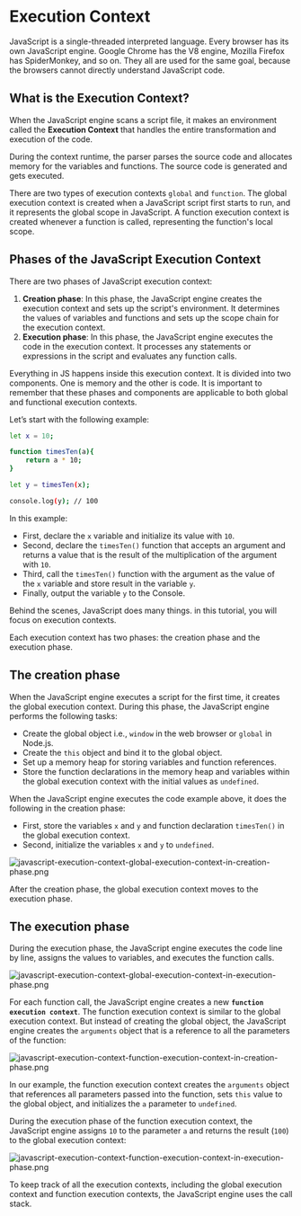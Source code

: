 # Execution Context

JavaScript is a single-threaded interpreted language. Every browser has its own JavaScript engine. Google Chrome has the V8 engine, Mozilla Firefox has SpiderMonkey, and so on. They all are used for the same goal, because the browsers cannot directly understand JavaScript code.

## What is the Execution Context?

When the JavaScript engine scans a script file, it makes an environment called the **Execution Context** that handles the entire transformation and execution of the code.

During the context runtime, the parser parses the source code and allocates memory for the variables and functions. The source code is generated and gets executed.

There are two types of execution contexts `global` and `function`. The global execution context is created when a JavaScript script first starts to run, and it represents the global scope in JavaScript. A function execution context is created whenever a function is called, representing the function's local scope.

## Phases of the JavaScript Execution Context

There are two phases of JavaScript execution context:

1. **Creation phase**: In this phase, the JavaScript engine creates the execution context and sets up the script's environment. It determines the values of variables and functions and sets up the scope chain for the execution context.
2. **Execution phase**: In this phase, the JavaScript engine executes the code in the execution context. It processes any statements or expressions in the script and evaluates any function calls.

Everything in JS happens inside this execution context. It is divided into two components. One is memory and the other is code. It is important to remember that these phases and components are applicable to both global and functional execution contexts.

Let’s start with the following example:

```bash
let x = 10;

function timesTen(a){
    return a * 10;
}

let y = timesTen(x);

console.log(y); // 100
```

In this example:

- First, declare the `x` variable and initialize its value with `10`.
- Second, declare the `timesTen()` function that accepts an argument and returns a value that is the result of the multiplication of the argument with `10`.
- Third, call the `timesTen()` function with the argument as the value of the `x` variable and store result in the variable `y`.
- Finally, output the variable `y` to the Console.

Behind the scenes, JavaScript does many things. in this tutorial, you will focus on execution contexts.

Each execution context has two phases: the creation phase and the execution phase.

## The creation phase

When the JavaScript engine executes a script for the first time, it creates the global execution context. During this phase, the JavaScript engine performs the following tasks:

- Create the global object i.e., `window` in the web browser or `global` in Node.js.
- Create the `this` object and bind it to the global object.
- Set up a memory heap for storing variables and function references.
- Store the function declarations in the memory heap and variables within the global execution context with the initial values as `undefined`.

When the JavaScript engine executes the code example above, it does the following in the creation phase:

- First, store the variables `x` and `y` and function declaration `timesTen()` in the global execution context.
- Second, initialize the variables `x` and `y` to `undefined`.

![javascript-execution-context-global-execution-context-in-creation-phase.png](Execution%20Context%201b2aeacbb29981919aaee90dc77c6fd7/javascript-execution-context-global-execution-context-in-creation-phase.png)

After the creation phase, the global execution context moves to the execution phase.

## The execution phase

During the execution phase, the JavaScript engine executes the code line by line, assigns the values to variables, and executes the function calls.

![javascript-execution-context-global-execution-context-in-execution-phase.png](Execution%20Context%201b2aeacbb29981919aaee90dc77c6fd7/javascript-execution-context-global-execution-context-in-execution-phase.png)

For each function call, the JavaScript engine creates a new **`function execution context`**.
The function execution context is similar to the global execution context. But instead of creating the global object, the JavaScript engine creates the `arguments` object that is a reference to all the parameters of the function:

![javascript-execution-context-function-execution-context-in-creation-phase.png](Execution%20Context%201b2aeacbb29981919aaee90dc77c6fd7/javascript-execution-context-function-execution-context-in-creation-phase.png)

In our example, the function execution context creates the `arguments` object that references all parameters passed into the function, sets `this` value to the global object, and initializes the `a` parameter to `undefined`.

During the execution phase of the function execution context, the JavaScript engine assigns `10` to the parameter `a` and returns the result (`100`) to the global execution context:

![javascript-execution-context-function-execution-context-in-execution-phase.png](Execution%20Context%201b2aeacbb29981919aaee90dc77c6fd7/javascript-execution-context-function-execution-context-in-execution-phase.png)

To keep track of all the execution contexts, including the global execution context and function execution contexts, the JavaScript engine uses the call stack.